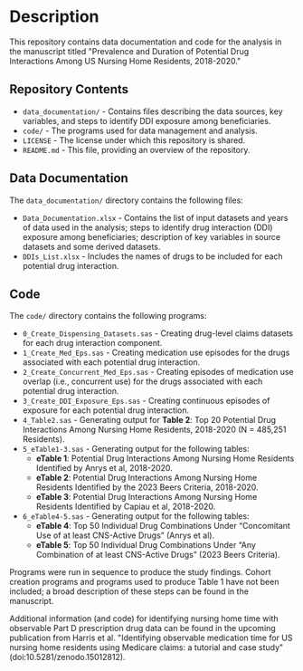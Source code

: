 # Description
This repository contains data documentation and code for the analysis in the manuscript titled "Prevalence and Duration of Potential Drug Interactions Among US Nursing Home Residents, 2018-2020."

## Repository Contents
- `data_documentation/` - Contains files describing the data sources, key variables, and steps to identify DDI exposure among beneficiaries.
- `code/` - The programs used for data management and analysis.
- `LICENSE` - The license under which this repository is shared.
- `README.md` - This file, providing an overview of the repository.

## Data Documentation
The `data_documentation/` directory contains the following files:
- `Data_Documentation.xlsx` - Contains the list of input datasets and years of data used in the analysis; steps to identify drug interaction (DDI) exposure among beneficiaries; description of key variables in source datasets and some derived datasets.
- `DDIs_List.xlsx` - Includes the names of drugs to be included for each potential drug interaction.

## Code
The `code/` directory contains the following programs:
- `0_Create_Dispensing_Datasets.sas` - Creating drug-level claims datasets for each drug interaction component.
- `1_Create_Med_Eps.sas` - Creating medication use episodes for the drugs associated with each potential drug interaction.
- `2_Create_Concurrent_Med_Eps.sas` - Creating episodes of medication use overlap (i.e., concurrent use) for the drugs associated with each potential drug interaction.
- `3_Create_DDI_Exposure_Eps.sas` - Creating continuous episodes of exposure for each potential drug interaction.
- `4_Table2.sas` - Generating output for **Table 2**: Top 20 Potential Drug Interactions Among Nursing Home Residents, 
   2018-2020 (N = 485,251 Residents).
- `5_eTable1-3.sas` - Generating output for the following tables:
  - **eTable 1**: Potential Drug Interactions Among Nursing Home Residents Identified by Anrys et al, 2018-2020.
  - **eTable 2**: Potential Drug Interactions Among Nursing Home Residents Identified by the 2023 Beers Criteria, 2018-2020.
  - **eTable 3**: Potential Drug Interactions Among Nursing Home Residents Identified by Capiau et al, 2018-2020.
- `6_eTable4-5.sas` - Generating output for the following tables:
  - **eTable 4**: Top 50 Individual Drug Combinations Under “Concomitant Use of at least CNS-Active Drugs” (Anrys et al).
  - **eTable 5**: Top 50 Individual Drug Combinations Under “Any Combination of at least CNS-Active Drugs” (2023 Beers Criteria).

Programs were run in sequence to produce the study findings. Cohort creation programs and programs used to produce Table 1 have not been included; a broad description of these steps can be found in the manuscript.

Additional information (and code) for identifying nursing home time with observable Part D prescription drug data can be found in the upcoming publication from Harris et al. "Identifying observable medication time for US nursing home residents using Medicare claims: a tutorial and case study" (doi:10.5281/zenodo.15012812). 

